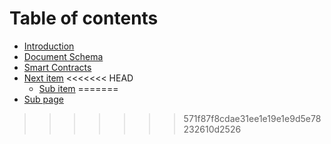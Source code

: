 # Table of contents

* [Introduction](README.md)
* [Document Schema](document-schema.md)
* [Smart Contracts](smart-contracts.md)
* [Next item](next-item.md)
<<<<<<< HEAD
  * [Sub item](next-item.md)
=======
* [Sub page](docs.md)

>>>>>>> 571f87f8cdae31ee1e19e1e9d5e78232610d2526
